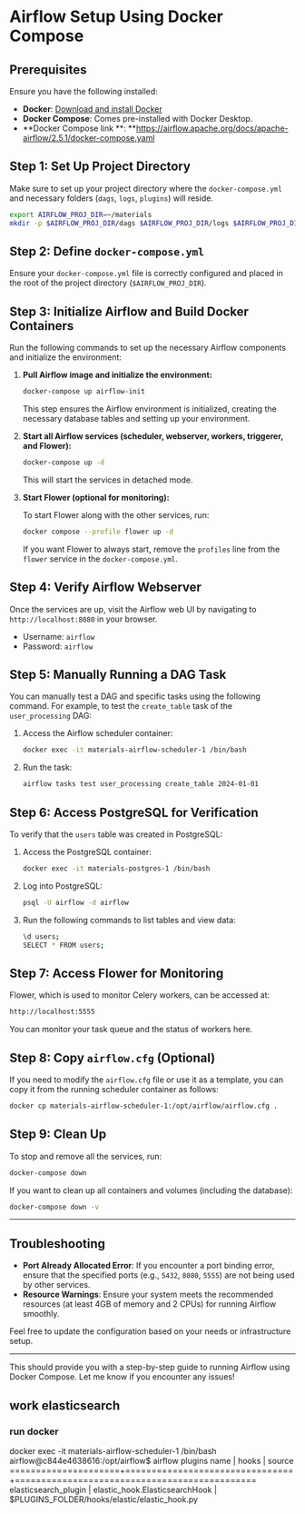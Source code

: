 
# Airflow Setup Using Docker Compose

## Prerequisites

Ensure you have the following installed:
- **Docker**: [Download and install Docker](https://www.docker.com/get-started)
- **Docker Compose**: Comes pre-installed with Docker Desktop.
- **Docker Compose link **: **https://airflow.apache.org/docs/apache-airflow/2.5.1/docker-compose.yaml

## Step 1: Set Up Project Directory

Make sure to set up your project directory where the `docker-compose.yml` and necessary folders (`dags`, `logs`, `plugins`) will reside.

```bash
export AIRFLOW_PROJ_DIR=~/materials
mkdir -p $AIRFLOW_PROJ_DIR/dags $AIRFLOW_PROJ_DIR/logs $AIRFLOW_PROJ_DIR/plugins
```

## Step 2: Define `docker-compose.yml`

Ensure your `docker-compose.yml` file is correctly configured and placed in the root of the project directory (`$AIRFLOW_PROJ_DIR`).

## Step 3: Initialize Airflow and Build Docker Containers

Run the following commands to set up the necessary Airflow components and initialize the environment:

1. **Pull Airflow image and initialize the environment:**

   ```bash
   docker-compose up airflow-init
   ```

   This step ensures the Airflow environment is initialized, creating the necessary database tables and setting up your environment.

2. **Start all Airflow services (scheduler, webserver, workers, triggerer, and Flower):**

   ```bash
   docker-compose up -d
   ```

   This will start the services in detached mode.

3. **Start Flower (optional for monitoring):**

   To start Flower along with the other services, run:

   ```bash
   docker compose --profile flower up -d
   ```

   If you want Flower to always start, remove the `profiles` line from the `flower` service in the `docker-compose.yml`.

## Step 4: Verify Airflow Webserver

Once the services are up, visit the Airflow web UI by navigating to `http://localhost:8080` in your browser.

- Username: `airflow`
- Password: `airflow`

## Step 5: Manually Running a DAG Task

You can manually test a DAG and specific tasks using the following command. For example, to test the `create_table` task of the `user_processing` DAG:

1. Access the Airflow scheduler container:

   ```bash
   docker exec -it materials-airflow-scheduler-1 /bin/bash
   ```

2. Run the task:

   ```bash
   airflow tasks test user_processing create_table 2024-01-01
   ```

## Step 6: Access PostgreSQL for Verification

To verify that the `users` table was created in PostgreSQL:

1. Access the PostgreSQL container:

   ```bash
   docker exec -it materials-postgres-1 /bin/bash
   ```

2. Log into PostgreSQL:

   ```bash
   psql -U airflow -d airflow
   ```

3. Run the following commands to list tables and view data:

   ```bash
   \d users;
   SELECT * FROM users;
   ```

## Step 7: Access Flower for Monitoring

Flower, which is used to monitor Celery workers, can be accessed at:

```bash
http://localhost:5555
```

You can monitor your task queue and the status of workers here.

## Step 8: Copy `airflow.cfg` (Optional)

If you need to modify the `airflow.cfg` file or use it as a template, you can copy it from the running scheduler container as follows:

```bash
docker cp materials-airflow-scheduler-1:/opt/airflow/airflow.cfg .
```

## Step 9: Clean Up

To stop and remove all the services, run:

```bash
docker-compose down
```

If you want to clean up all containers and volumes (including the database):

```bash
docker-compose down -v
```

---

## Troubleshooting

- **Port Already Allocated Error**: If you encounter a port binding error, ensure that the specified ports (e.g., `5432`, `8080`, `5555`) are not being used by other services.
- **Resource Warnings**: Ensure your system meets the recommended resources (at least 4GB of memory and 2 CPUs) for running Airflow smoothly.
  
Feel free to update the configuration based on your needs or infrastructure setup.

---

This should provide you with a step-by-step guide to running Airflow using Docker Compose. Let me know if you encounter any issues!


## work elasticsearch 
### run docker 
 docker exec -it materials-airflow-scheduler-1 /bin/bash
airflow@c844e4638616:/opt/airflow$ airflow plugins
name                 | hooks                          | source                                       
=====================+================================+==============================================
elasticsearch_plugin | elastic_hook.ElasticsearchHook | $PLUGINS_FOLDER/hooks/elastic/elastic_hook.py